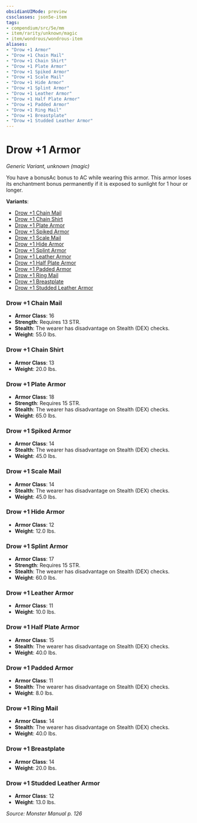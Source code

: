 ```yaml
---
obsidianUIMode: preview
cssclasses: json5e-item
tags:
- compendium/src/5e/mm
- item/rarity/unknown/magic
- item/wondrous/wondrous-item
aliases: 
- "Drow +1 Armor"
- "Drow +1 Chain Mail"
- "Drow +1 Chain Shirt"
- "Drow +1 Plate Armor"
- "Drow +1 Spiked Armor"
- "Drow +1 Scale Mail"
- "Drow +1 Hide Armor"
- "Drow +1 Splint Armor"
- "Drow +1 Leather Armor"
- "Drow +1 Half Plate Armor"
- "Drow +1 Padded Armor"
- "Drow +1 Ring Mail"
- "Drow +1 Breastplate"
- "Drow +1 Studded Leather Armor"
---
```

# Drow +1 Armor
*Generic Variant, unknown (magic)*  


You have a bonusAc bonus to AC while wearing this armor. This armor loses its enchantment bonus permanently if it is exposed to sunlight for 1 hour or longer.

**Variants**:
- [Drow +1 Chain Mail](#Drow%20+1%20Chain%20Mail)
- [Drow +1 Chain Shirt](#Drow%20+1%20Chain%20Shirt)
- [Drow +1 Plate Armor](#Drow%20+1%20Plate%20Armor)
- [Drow +1 Spiked Armor](#Drow%20+1%20Spiked%20Armor)
- [Drow +1 Scale Mail](#Drow%20+1%20Scale%20Mail)
- [Drow +1 Hide Armor](#Drow%20+1%20Hide%20Armor)
- [Drow +1 Splint Armor](#Drow%20+1%20Splint%20Armor)
- [Drow +1 Leather Armor](#Drow%20+1%20Leather%20Armor)
- [Drow +1 Half Plate Armor](#Drow%20+1%20Half%20Plate%20Armor)
- [Drow +1 Padded Armor](#Drow%20+1%20Padded%20Armor)
- [Drow +1 Ring Mail](#Drow%20+1%20Ring%20Mail)
- [Drow +1 Breastplate](#Drow%20+1%20Breastplate)
- [Drow +1 Studded Leather Armor](#Drow%20+1%20Studded%20Leather%20Armor)

### Drow +1 Chain Mail

- **Armor Class**: 16
- **Strength**: Requires 13 STR.
- **Stealth**: The wearer has disadvantage on Stealth (DEX) checks.
- **Weight**: 55.0 lbs.

### Drow +1 Chain Shirt

- **Armor Class**: 13
- **Weight**: 20.0 lbs.

### Drow +1 Plate Armor

- **Armor Class**: 18
- **Strength**: Requires 15 STR.
- **Stealth**: The wearer has disadvantage on Stealth (DEX) checks.
- **Weight**: 65.0 lbs.

### Drow +1 Spiked Armor

- **Armor Class**: 14
- **Stealth**: The wearer has disadvantage on Stealth (DEX) checks.
- **Weight**: 45.0 lbs.

### Drow +1 Scale Mail

- **Armor Class**: 14
- **Stealth**: The wearer has disadvantage on Stealth (DEX) checks.
- **Weight**: 45.0 lbs.

### Drow +1 Hide Armor

- **Armor Class**: 12
- **Weight**: 12.0 lbs.

### Drow +1 Splint Armor

- **Armor Class**: 17
- **Strength**: Requires 15 STR.
- **Stealth**: The wearer has disadvantage on Stealth (DEX) checks.
- **Weight**: 60.0 lbs.

### Drow +1 Leather Armor

- **Armor Class**: 11
- **Weight**: 10.0 lbs.

### Drow +1 Half Plate Armor

- **Armor Class**: 15
- **Stealth**: The wearer has disadvantage on Stealth (DEX) checks.
- **Weight**: 40.0 lbs.

### Drow +1 Padded Armor

- **Armor Class**: 11
- **Stealth**: The wearer has disadvantage on Stealth (DEX) checks.
- **Weight**: 8.0 lbs.

### Drow +1 Ring Mail

- **Armor Class**: 14
- **Stealth**: The wearer has disadvantage on Stealth (DEX) checks.
- **Weight**: 40.0 lbs.

### Drow +1 Breastplate

- **Armor Class**: 14
- **Weight**: 20.0 lbs.

### Drow +1 Studded Leather Armor

- **Armor Class**: 12
- **Weight**: 13.0 lbs.


*Source: Monster Manual p. 126*